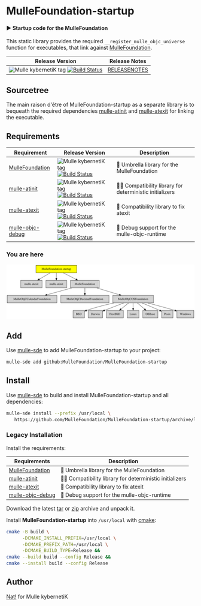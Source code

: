 # MulleFoundation-startup

#### ▶️  Startup code for the MulleFoundation

This static library provides the required `__register_mulle_objc_universe`
function for executables, that link against
[MulleFoundation](//github.com/MulleFoundation/MulleFoundation).



| Release Version                                       | Release Notes
|-------------------------------------------------------|--------------
| ![Mulle kybernetiK tag](https://img.shields.io/github/tag/MulleFoundation/MulleFoundation-startup.svg?branch=release) [![Build Status](https://github.com/MulleFoundation/MulleFoundation-startup/workflows/CI/badge.svg?branch=release)](//github.com/MulleFoundation/MulleFoundation-startup/actions) | [RELEASENOTES](RELEASENOTES.md) |





## Sourcetree

The main raison d'être of MulleFoundation-startup as a
separate library is to bequeath the required dependencies
[mulle-atinit](//github.com/mulle-core/mulle-atinit) and
[mulle-atexit](//github.com/mulle-core/mulle-atexit) for linking the
executable.



## Requirements

|   Requirement         | Release Version  | Description
|-----------------------|------------------|---------------
| [MulleFoundation](https://github.com/MulleFoundation/MulleFoundation) | ![Mulle kybernetiK tag](https://img.shields.io/github/tag/MulleFoundation/MulleFoundation.svg) [![Build Status](https://github.com/MulleFoundation/MulleFoundation/workflows/CI/badge.svg?branch=release)](https://github.com/MulleFoundation/MulleFoundation/actions/workflows/mulle-sde-ci.yml) | 💍 Umbrella library for the MulleFoundation
| [mulle-atinit](https://github.com/mulle-core/mulle-atinit) | ![Mulle kybernetiK tag](https://img.shields.io/github/tag/mulle-core/mulle-atinit.svg) [![Build Status](https://github.com/mulle-core/mulle-atinit/workflows/CI/badge.svg?branch=release)](https://github.com/mulle-core/mulle-atinit/actions/workflows/mulle-sde-ci.yml) | 🤱🏼 Compatibility library for deterministic initializers
| [mulle-atexit](https://github.com/mulle-core/mulle-atexit) | ![Mulle kybernetiK tag](https://img.shields.io/github/tag/mulle-core/mulle-atexit.svg) [![Build Status](https://github.com/mulle-core/mulle-atexit/workflows/CI/badge.svg?branch=release)](https://github.com/mulle-core/mulle-atexit/actions/workflows/mulle-sde-ci.yml) | 👼 Compatibility library to fix atexit
| [mulle-objc-debug](https://github.com/mulle-objc/mulle-objc-debug) | ![Mulle kybernetiK tag](https://img.shields.io/github/tag/mulle-objc/mulle-objc-debug.svg) [![Build Status](https://github.com/mulle-objc/mulle-objc-debug/workflows/CI/badge.svg?branch=release)](https://github.com/mulle-objc/mulle-objc-debug/actions/workflows/mulle-sde-ci.yml) | 🐞 Debug support for the mulle-objc-runtime

### You are here

![Overview](overview.dot.svg)

## Add

Use [mulle-sde](//github.com/mulle-sde) to add MulleFoundation-startup to your project:

``` sh
mulle-sde add github:MulleFoundation/MulleFoundation-startup
```

## Install

Use [mulle-sde](//github.com/mulle-sde) to build and install MulleFoundation-startup and all dependencies:

``` sh
mulle-sde install --prefix /usr/local \
   https://github.com/MulleFoundation/MulleFoundation-startup/archive/latest.tar.gz
```

### Legacy Installation

Install the requirements:

| Requirements                                 | Description
|----------------------------------------------|-----------------------
| [MulleFoundation](https://github.com/MulleFoundation/MulleFoundation)             | 💍 Umbrella library for the MulleFoundation
| [mulle-atinit](https://github.com/mulle-core/mulle-atinit)             | 🤱🏼 Compatibility library for deterministic initializers
| [mulle-atexit](https://github.com/mulle-core/mulle-atexit)             | 👼 Compatibility library to fix atexit
| [mulle-objc-debug](https://github.com/mulle-objc/mulle-objc-debug)             | 🐞 Debug support for the mulle-objc-runtime

Download the latest [tar](https://github.com/MulleFoundation/MulleFoundation-startup/archive/refs/tags/latest.tar.gz) or [zip](https://github.com/MulleFoundation/MulleFoundation-startup/archive/refs/tags/latest.zip) archive and unpack it.

Install **MulleFoundation-startup** into `/usr/local` with [cmake](https://cmake.org):

``` sh
cmake -B build \
      -DCMAKE_INSTALL_PREFIX=/usr/local \
      -DCMAKE_PREFIX_PATH=/usr/local \
      -DCMAKE_BUILD_TYPE=Release &&
cmake --build build --config Release &&
cmake --install build --config Release
```

## Author

[Nat!](https://mulle-kybernetik.com/weblog) for Mulle kybernetiK  


